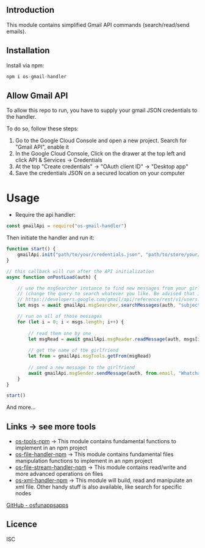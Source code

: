 Introduction
------------

This module contains simplified Gmail API commands (search/read/send emails).

## Installation
Install via npm:
```js
npm i os-gmail-handler
```

## Allow Gmail API
To allow this repo to run, you have to supply your gmail JSON credentials to the handler. 

To do so, follow these steps:
1) Go to the Google Cloud Console and open a new project. Search for "Gmail API", enable it
2) In the Google Cloud Console, Click on the drawer at the top left and click API & Services -> Credentials
3) At the top "Create credentials" -> "OAuth client ID" -> "Desktop app"
4) Save the credentials JSON on a secured location on your computer

# Usage       

- Require the api handler:
```js
const gmailApi = require("os-gmail-handler")
```

Then initiate the handler and run it:
```js
function start() {
    gmailApi.init("path/to/your/credentials.json", "path/to/store/your/token.json", onPostLoad)
}

// this callback will run after the API initialization
async function onPostLoad(auth) {

    // use the msgSearcher instance to find new messages from your girlfriends.
    // (change the query to search whatever you like. Be advised that it doesn't work exactly like the search in the Gmail web app. Read more about it here:
    // https://developers.google.com/gmail/api/reference/rest/v1/users.messages/list)
    let msgs = await gmailApi.msgSearcher.searchMessages(auth, "subject:Hey honey", gmailApi.msgSearcher.LABEL_UNREAD)

    // run on all of those messages
    for (let i = 0; i < msgs.length; i++) {
        
        // read them one by one
        let msgRead = await gmailApi.msgReader.readMessage(auth, msgs[i].id)
        
        // get the name of the girlfriend
        let from = gmailApi.msgTools.getFrom(msgRead)
        
        // send a new message to the girlfriend
        await gmailApi.msgSender.sendMessage(auth, from.email, "Whatcha doin tonight?", "haha funny and corny content")
    }
}

start()
```
And more...


## Links -> see more tools
* [os-tools-npm](https://github.com/osfunapps/os-tools-npm) -> This module contains fundamental functions to implement in an npm project
* [os-file-handler-npm](https://github.com/osfunapps/os-file-handler-npm) -> This module contains fundamental files manipulation functions to implement in an npm project
* [os-file-stream-handler-npm](https://github.com/osfunapps/os-file-stream-handler-npm) -> This module contains read/write and more advanced operations on files
* [os-xml-handler-npm](https://github.com/osfunapps/os-xml-handler-npm) -> This module will build, read and manipulate an xml file. Other handy stuff is also available, like search for specific nodes

[GitHub - osfunappsapps](https://github.com/osfunapps)

## Licence
ISC